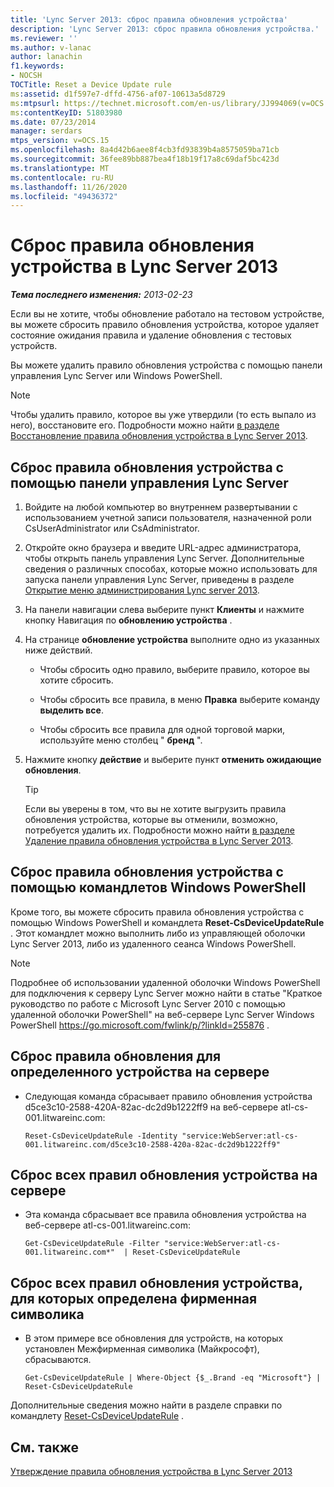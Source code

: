 ```yaml
---
title: 'Lync Server 2013: сброс правила обновления устройства'
description: 'Lync Server 2013: сброс правила обновления устройства.'
ms.reviewer: ''
ms.author: v-lanac
author: lanachin
f1.keywords:
- NOCSH
TOCTitle: Reset a Device Update rule
ms:assetid: d1f597e7-dffd-4756-af07-10613a5d8729
ms:mtpsurl: https://technet.microsoft.com/en-us/library/JJ994069(v=OCS.15)
ms:contentKeyID: 51803980
ms.date: 07/23/2014
manager: serdars
mtps_version: v=OCS.15
ms.openlocfilehash: 8a4d42b6aee8f4cb3fd93839b4a8575059ba71cb
ms.sourcegitcommit: 36fee89bb887bea4f18b19f17a8c69daf5bc423d
ms.translationtype: MT
ms.contentlocale: ru-RU
ms.lasthandoff: 11/26/2020
ms.locfileid: "49436372"
---
```

# <a name="reset-a-device-update-rule-in-lync-server-2013"></a>Сброс правила обновления устройства в Lync Server 2013

<div data-xmlns="http://www.w3.org/1999/xhtml">

<div class="topic" data-xmlns="http://www.w3.org/1999/xhtml" data-msxsl="urn:schemas-microsoft-com:xslt" data-cs="https://msdn.microsoft.com/">

<div data-asp="https://msdn2.microsoft.com/asp">



</div>

<div id="mainSection">

<div id="mainBody">

<span> </span>

_**Тема последнего изменения:** 2013-02-23_

Если вы не хотите, чтобы обновление работало на тестовом устройстве, вы можете сбросить правило обновления устройства, которое удаляет состояние ожидания правила и удаление обновления с тестовых устройств.

Вы можете удалить правило обновления устройства с помощью панели управления Lync Server или Windows PowerShell.

<div>


> [!NOTE]  
> Чтобы удалить правило, которое вы уже утвердили (то есть выпало из него), восстановите его. Подробности можно найти <A href="lync-server-2013-restore-a-device-update-rule.md">в разделе Восстановление правила обновления устройства в Lync Server 2013</A>.



</div>

<div>

## <a name="to-reset-a-device-update-rule-by-using-lync-server-control-panel"></a>Сброс правила обновления устройства с помощью панели управления Lync Server

1.  Войдите на любой компьютер во внутреннем развертывании с использованием учетной записи пользователя, назначенной роли CsUserAdministrator или CsAdministrator.

2.  Откройте окно браузера и введите URL-адрес администратора, чтобы открыть панель управления Lync Server. Дополнительные сведения о различных способах, которые можно использовать для запуска панели управления Lync Server, приведены в разделе [Открытие меню администрирования Lync server 2013](lync-server-2013-open-lync-server-administrative-tools.md).

3.  На панели навигации слева выберите пункт **Клиенты** и нажмите кнопку Навигация по **обновлению устройства** .

4.  На странице **обновление устройства** выполните одно из указанных ниже действий.
    
      - Чтобы сбросить одно правило, выберите правило, которое вы хотите сбросить.
    
      - Чтобы сбросить все правила, в меню **Правка** выберите команду **выделить все**.
    
      - Чтобы сбросить все правила для одной торговой марки, используйте меню столбец " **бренд** ".

5.  Нажмите кнопку **действие** и выберите пункт **отменить ожидающие обновления**.
    
    <div>
    

    > [!TIP]  
    > Если вы уверены в том, что вы не хотите выгрузить правила обновления устройства, которые вы отменили, возможно, потребуется удалить их. Подробности можно найти <A href="lync-server-2013-remove-a-device-update-rule.md">в разделе Удаление правила обновления устройства в Lync Server 2013</A>.

    
    </div>

</div>

<div>

## <a name="resetting-a-device-update-rule-by-using-windows-powershell-cmdlets"></a>Сброс правила обновления устройства с помощью командлетов Windows PowerShell

Кроме того, вы можете сбросить правила обновления устройства с помощью Windows PowerShell и командлета **Reset-CsDeviceUpdateRule** . Этот командлет можно выполнить либо из управляющей оболочки Lync Server 2013, либо из удаленного сеанса Windows PowerShell.

<div>


> [!NOTE]  
> Подробнее об использовании удаленной оболочки Windows PowerShell для подключения к серверу Lync Server можно найти в статье "Краткое руководство по работе с Microsoft Lync Server 2010 с помощью удаленной оболочки PowerShell" на веб-сервере Lync Server Windows PowerShell <A href="https://go.microsoft.com/fwlink/p/?linkid=255876">https://go.microsoft.com/fwlink/p/?linkId=255876</A> .



</div>

<div>

## <a name="to-reset-a-specific-device-update-rule-on-a-server"></a>Сброс правила обновления для определенного устройства на сервере

  - Следующая команда сбрасывает правило обновления устройства d5ce3c10-2588-420A-82ac-dc2d9b1222ff9 на веб-сервере atl-cs-001.litwareinc.com:
    
        Reset-CsDeviceUpdateRule -Identity "service:WebServer:atl-cs-001.litwareinc.com/d5ce3c10-2588-420a-82ac-dc2d9b1222ff9"

</div>

<div>

## <a name="to-reset-all-the-device-update-rules-on-a-server"></a>Сброс всех правил обновления устройства на сервере

  - Эта команда сбрасывает все правила обновления устройства на веб-сервере atl-cs-001.litwareinc.com:
    
        Get-CsDeviceUpdateRule -Filter "service:WebServer:atl-cs-001.litwareinc.com*"  | Reset-CsDeviceUpdateRule

</div>

<div>

## <a name="to-reset-all-the-device-updates-rules-that-have-a-specific-brand"></a>Сброс всех правил обновления устройства, для которых определена фирменная символика

  - В этом примере все обновления для устройств, на которых установлен Межфирменная символика (Майкрософт), сбрасываются.
    
        Get-CsDeviceUpdateRule | Where-Object {$_.Brand -eq "Microsoft"} | Reset-CsDeviceUpdateRule

</div>

Дополнительные сведения можно найти в разделе справки по командлету [Reset-CsDeviceUpdateRule](https://docs.microsoft.com/powershell/module/skype/Reset-CsDeviceUpdateRule) .

</div>

<div>

## <a name="see-also"></a>См. также


[Утверждение правила обновления устройства в Lync Server 2013](lync-server-2013-approve-a-device-update-rule.md)  
  

</div>

</div>

<span> </span>

</div>

</div>

</div>

